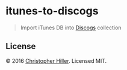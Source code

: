 # itunes-to-discogs

> Import iTunes DB into [Discogs](https://www.discogs.com) collection

## License

© 2016 [Christopher Hiller](https://github.com/boneskull).  Licensed MIT.

